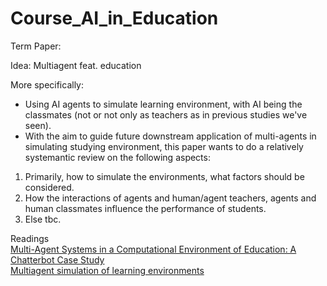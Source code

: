 # Course_AI_in_Education


Term Paper:  

Idea: Multiagent feat. education

More specifically:  
- Using AI agents to simulate learning environment, with AI being the classmates (not or not only as teachers as in previous studies we've seen).  
- With the aim to guide future downstream application of multi-agents in simulating studying environment, this paper wants to do a relatively systemantic review on the following aspects:
1. Primarily, how to simulate the environments, what factors should be considered.
2. How the interactions of agents and human/agent teachers, agents and human classmates influence the performance of students.
3. Else tbc.


Readings <br>
[Multi-Agent Systems in a Computational Environment of Education:
A Chatterbot Case Study](https://infonomics-society.org/wp-content/uploads/iji/published-papers/volume-3-2010/Multi-Agent-Systems-in-a-Computational-Environment-of-Education-A-Chatterbot-Case-Study.pdf)  
[Multiagent simulation of learning environments](https://dl.acm.org/doi/abs/10.1145/1082473.1082617)  

